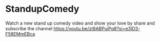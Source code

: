 # StandupComedy
Watch a new stand up comedy video and show your love by share and subscribe the channel 
https://youtu.be/zt8ABPuiPq8?si=e3ID3-F58EMmEBca
